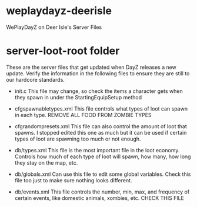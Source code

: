 # weplaydayz-deerisle
WePlayDayZ on Deer Isle's Server Files

# server-loot-root folder
These are the server files that get updated when DayZ releases a new update. 
Verify the information in the following files to ensure they are still to our hardcore standards.

- init.c
This file may change, so check the items a character gets when they spawn in under the StartingEquipSetup method

- cfgspawnabletypes.xml
This file controls what types of loot can spawn in each type. 
REMOVE ALL FOOD FROM ZOMBIE TYPES

- cfgrandompresets.xml
This file can also control the amount of loot that spawns. I stopped edited this one as much but it can be used if certain types of loot are spawning too much or not enough.

- db/types.xml
This file is the most important file in the loot economy. Controls how much of each type of loot will spawn, how many, how long they stay on the map, etc.

- db/globals.xml
Can use this file to edit some global variables. Check this file too just to make sure nothing looks different.

- db/events.xml
This file controls the number, min, max, and frequency of certain events, like domestic animals, xombies, etc. 
CHECK THIS FILE
